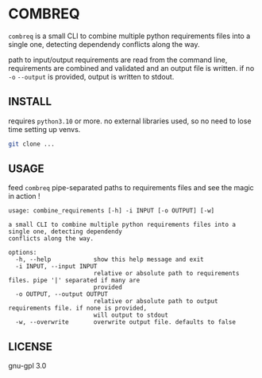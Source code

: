 # COMBREQ

`combreq` is a small CLI to combine multiple python requirements files into a single one,
detecting dependendy conflicts along the way.

path to input/output requirements are read from the command line, requirements
are combined and validated and an output file is written. if no `-o` `--output`
is provided, output is written to stdout.

## INSTALL

requires `python3.10` or more. no external libraries used, so no need to lose time setting up venvs.

```bash
git clone ...
```

## USAGE

feed `combreq` pipe-separated paths to requirements files and see the magic in action !

```
usage: combine_requirements [-h] -i INPUT [-o OUTPUT] [-w]

a small CLI to combine multiple python requirements files into a single one, detecting dependendy
conflicts along the way.

options:
  -h, --help            show this help message and exit
  -i INPUT, --input INPUT
                        relative or absolute path to requirements files. pipe '|' separated if many are
                        provided
  -o OUTPUT, --output OUTPUT
                        relative or absolute path to output requirements file. if none is provided,
                        will output to stdout
  -w, --overwrite       overwrite output file. defaults to false

```

## LICENSE

gnu-gpl 3.0
